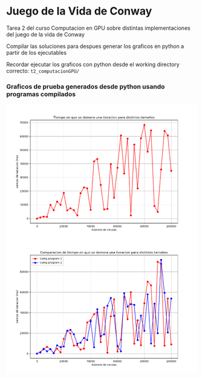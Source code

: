 # Juego de la Vida de Conway

Tarea 2 del curso Computacion en GPU sobre distintas implementaciones del juego de la vida de Conway

Compilar las soluciones para despues generar los graficos en python a partir de los ejecutables

Recordar ejecutar los graficos con python desde el working directory correcto: ``t2_computacionGPU/``

### Graficos de prueba generados desde python usando programas compilados

![alt text](images/test.png "TestGraph")
![alt text](images/comparison.png "ComparisonGraph")